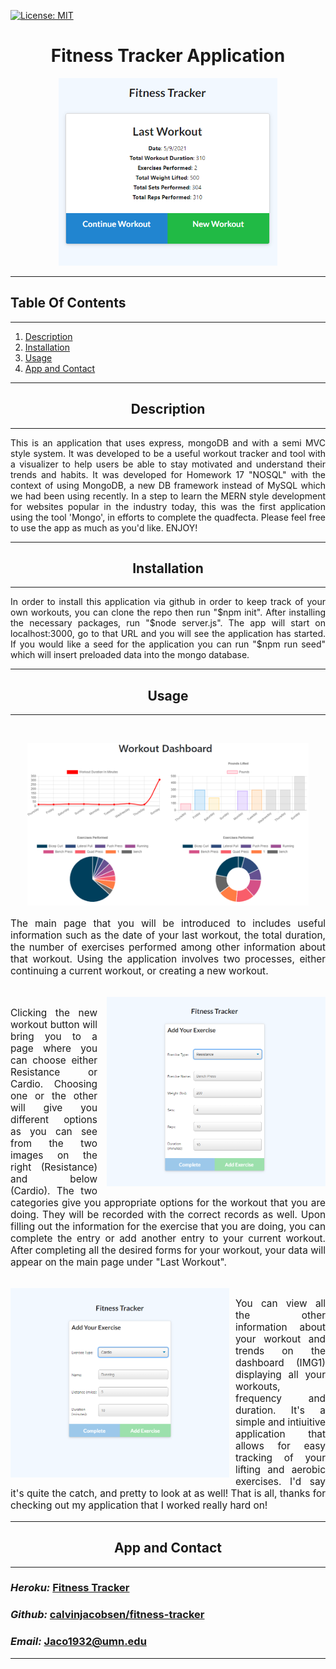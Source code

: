  [![License: MIT](https://img.shields.io/badge/License-MIT-yellow.svg)](https://opensource.org/licenses/MIT)
# <div align='center'> **Fitness Tracker Application** </div>

<p align="center">
<img src="assets/main.PNG" height='300'>
</p>

---
## **Table Of Contents** 

---

1. [Description](#description)
2. [Installation](#installation)
3. [Usage](#usage)
4. [App and Contact](#contact)

--- 

## <div align ='center'> <a name="description"></a> **Description** </div> 

--- 
<p style="text-align:justify">
This is an application that uses express, mongoDB and with a semi MVC style system. It was developed to be a useful workout tracker and tool with a visualizer to help users be able to stay motivated and understand their trends and habits. It was developed for Homework 17 "NOSQL" with the context of using MongoDB, a new DB framework instead of MySQL which we had been using recently. In a step to learn the MERN style development for websites popular in the industry today, this was the first application using the tool 'Mongo', in efforts to complete the quadfecta. Please feel free to use the app as much as you'd like. ENJOY!
</p>

--- 
 
## <div align ='center'> <a name="installation"></a> **Installation** </div>
--- 
<p style="text-align:justify">
 In order to install this application via github in order to keep track of your own workouts, you can clone the repo then run "$npm init". After installing the necessary packages, run "$node server.js". The app will start on localhost:3000, go to that URL and you will see the application has started. If you would like a seed for the application you can run "$npm run seed" which will insert preloaded data into the mongo database.
</p>

--- 

## <div align ='center'> <a name="usage"></a> **Usage** </div>

--- 
<br>
<p align="center">
<img src="assets/dashboard.PNG" width="450">
</p>
<p style="font-size:1.1em; text-align:justify">
The main page that you will be introduced to includes useful information such as the date of your last workout, the total duration, the number of exercises performed among other information about that workout. Using the application involves two processes, either continuing a current workout, or creating a new workout.</p><br>

<img src="assets/resistance.PNG" width="350" align="right" style="padding-left:15px;">

<p style="font-size:1.1em; text-align:justify">
Clicking the new workout button will bring you to a page where you can choose either Resistance or Cardio. Choosing one or the other will give you different options as you can see from the two images on the right (Resistance) and below (Cardio). The two categories give you appropriate options for the workout that you are doing. They will be recorded with the correct records as well. Upon filling out the information for the exercise that you are doing, you can complete the entry or add another entry to your current workout. After completing all the desired forms for your workout, your data will appear on the main page under "Last Workout".
</p><br>


<img src="assets/cardio.PNG" width="350"  style="float:left;padding-right:10px;">
<p style="font-size:1.1em; text-align:justify">
You can view all the other information about your workout and trends on the dashboard (IMG1) displaying all your workouts, frequency and duration. It's a simple and intiuitive application that allows for easy tracking of your lifting and aerobic exercises. I'd say it's quite the catch, and pretty to look at as well! That is all, thanks for checking out my application that I worked really hard on!
</p>

--- 
## <div align ='center'><a name="contact"></a>  **App and Contact**</div>
---
### *Heroku:* [Fitness Tracker](https://thefitbit.herokuapp.com/)
### *Github:* [calvinjacobsen/fitness-tracker](https://github.com/CalvinJacobsen/FitnessTracker)
### *Email:* Jaco1932@umn.edu

--- 
